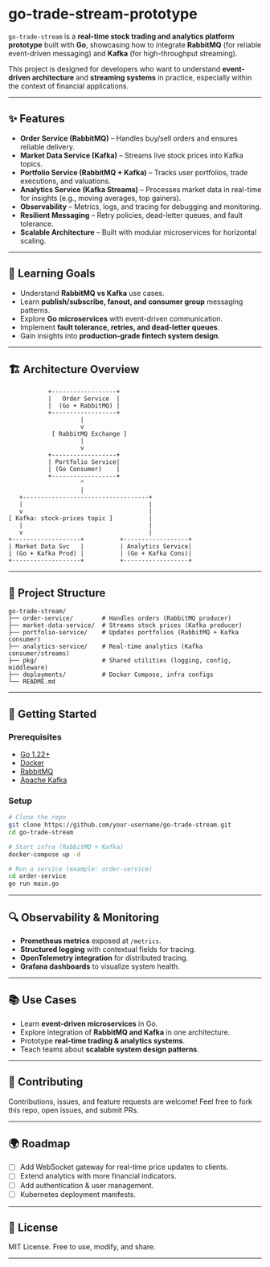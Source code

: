 # go-trade-stream-prototype

`go-trade-stream` is a **real-time stock trading and analytics platform prototype** built with **Go**, showcasing how to integrate **RabbitMQ** (for reliable event-driven messaging) and **Kafka** (for high-throughput streaming).

This project is designed for developers who want to understand **event-driven architecture** and **streaming systems** in practice, especially within the context of financial applications.

---

## ✨ Features

* **Order Service (RabbitMQ)** – Handles buy/sell orders and ensures reliable delivery.
* **Market Data Service (Kafka)** – Streams live stock prices into Kafka topics.
* **Portfolio Service (RabbitMQ + Kafka)** – Tracks user portfolios, trade executions, and valuations.
* **Analytics Service (Kafka Streams)** – Processes market data in real-time for insights (e.g., moving averages, top gainers).
* **Observability** – Metrics, logs, and tracing for debugging and monitoring.
* **Resilient Messaging** – Retry policies, dead-letter queues, and fault tolerance.
* **Scalable Architecture** – Built with modular microservices for horizontal scaling.

---

## 🎯 Learning Goals

* Understand **RabbitMQ vs Kafka** use cases.
* Learn **publish/subscribe, fanout, and consumer group** messaging patterns.
* Explore **Go microservices** with event-driven communication.
* Implement **fault tolerance, retries, and dead-letter queues**.
* Gain insights into **production-grade fintech system design**.

---

## 🏗️ Architecture Overview

```plaintext
           +------------------+
           |   Order Service  |
           |  (Go + RabbitMQ) |
           +------------------+
                    |
                    v
            [ RabbitMQ Exchange ]
                    |
                    v
           +------------------+
           | Portfolio Service|
           | (Go Consumer)    |
           +------------------+
                    ^
                    |
   +-----------------------------------+
   |                                   |
   v                                   |
[ Kafka: stock-prices topic ]          |
   |                                   |
   v                                   |
+-------------------+          +------------------+
| Market Data Svc   |          | Analytics Service|
| (Go + Kafka Prod) |          | (Go + Kafka Cons)|
+-------------------+          +------------------+
```

---

## 📂 Project Structure

```
go-trade-stream/
├── order-service/        # Handles orders (RabbitMQ producer)
├── market-data-service/  # Streams stock prices (Kafka producer)
├── portfolio-service/    # Updates portfolios (RabbitMQ + Kafka consumer)
├── analytics-service/    # Real-time analytics (Kafka consumer/streams)
├── pkg/                  # Shared utilities (logging, config, middleware)
├── deployments/          # Docker Compose, infra configs
└── README.md
```

---

## 🚀 Getting Started

### Prerequisites

* [Go 1.22+](https://go.dev/)
* [Docker](https://www.docker.com/)
* [RabbitMQ](https://www.rabbitmq.com/)
* [Apache Kafka](https://kafka.apache.org/)

### Setup

```bash
# Clone the repo
git clone https://github.com/your-username/go-trade-stream.git
cd go-trade-stream

# Start infra (RabbitMQ + Kafka)
docker-compose up -d

# Run a service (example: order-service)
cd order-service
go run main.go
```

---

## 🔍 Observability & Monitoring

* **Prometheus metrics** exposed at `/metrics`.
* **Structured logging** with contextual fields for tracing.
* **OpenTelemetry integration** for distributed tracing.
* **Grafana dashboards** to visualize system health.

---

## 📚 Use Cases

* Learn **event-driven microservices** in Go.
* Explore integration of **RabbitMQ and Kafka** in one architecture.
* Prototype **real-time trading & analytics systems**.
* Teach teams about **scalable system design patterns**.

---

## 🤝 Contributing

Contributions, issues, and feature requests are welcome!
Feel free to fork this repo, open issues, and submit PRs.

---

## 🌍 Roadmap

* [ ] Add WebSocket gateway for real-time price updates to clients.
* [ ] Extend analytics with more financial indicators.
* [ ] Add authentication & user management.
* [ ] Kubernetes deployment manifests.

---

## 📜 License

MIT License. Free to use, modify, and share.

---
